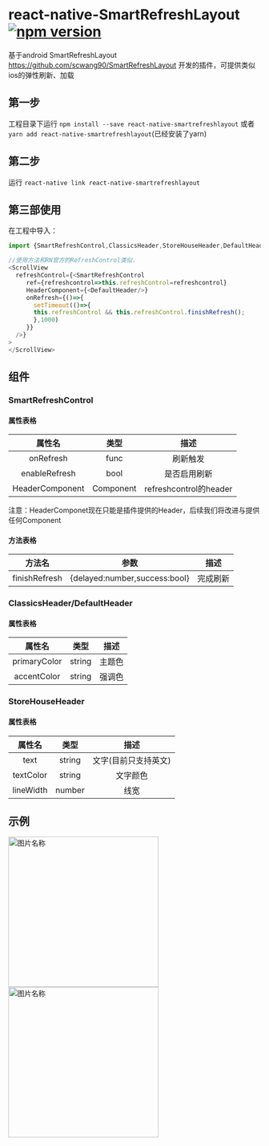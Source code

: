 # react-native-SmartRefreshLayout[![npm version](https://badge.fury.io/js/react-native-smartrefreshlayout.svg)](https://badge.fury.io/js/react-native-smartrefreshlayout)
基于android SmartRefreshLayout https://github.com/scwang90/SmartRefreshLayout 开发的插件，可提供类似ios的弹性刷新、加载
## 第一步
工程目录下运行 `npm install --save react-native-smartrefreshlayout` 或者 `yarn add react-native-smartrefreshlayout`(已经安装了yarn)
## 第二步
运行 `react-native link react-native-smartrefreshlayout`
## 第三部使用
在工程中导入：
```js
import {SmartRefreshControl,ClassicsHeader,StoreHouseHeader,DefaultHeader} from 'react-native-smartrefreshlayout';

//使用方法和RN官方的RefreshControl类似，
<ScrollView 
  refreshControl={<SmartRefreshControl
     ref={refreshcontrol=>this.refreshControl=refreshcontrol}
     HeaderComponent={<DefaultHeader/>}
     onRefresh={()=>{
       setTimeout(()=>{
       this.refreshControl && this.refreshControl.finishRefresh();
       },1000)
     }}
  />}
>
</ScrollView>
```
## 组件
### SmartRefreshControl
#### 属性表格
|属性名|类型|描述|
|:---:|:---:|:---:|
|onRefresh|func|刷新触发|
|enableRefresh|bool|是否启用刷新|
|HeaderComponent|Component|refreshcontrol的header|

注意：HeaderComponet现在只能是插件提供的Header，后续我们将改进与提供任何Component
#### 方法表格
|方法名|参数|描述|
|:---:|:---:|:---:|
|finishRefresh|{delayed:number,success:bool}|完成刷新|

### ClassicsHeader/DefaultHeader
#### 属性表格
|属性名|类型|描述|
|:---:|:---:|:---:|
|primaryColor|string|主题色|
|accentColor|string|强调色|

### StoreHouseHeader
#### 属性表格
|属性名|类型|描述|
|:---:|:---:|:---:|
|text|string|文字(目前只支持英文)|
|textColor|string|文字颜色|
|lineWidth|number|线宽|
## 示例
<!--![image](https://github.com/2534290808/react-native-android-danmaku/blob/master/images/Screenshot_1513176625.png)-->
<img src="https://github.com/react-native-studio/react-native-smartrefreshlayout/blob/master/images/Screenshot_1520489605.png" width = "300"  alt="图片名称" align=center />
<img src="https://github.com/react-native-studio/react-native-smartrefreshlayout/blob/master/images/Screenshot_1520489593.png" width = "300"  alt="图片名称" align=center />

